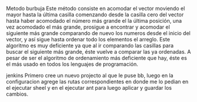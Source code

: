 Metodo burbuja
Este método consiste en acomodar el vector moviendo el mayor hasta la última casilla comenzando desde la casilla cero del vector hasta
haber acomodado el número más grande el la última posición, una vez acomodado el más grande, prosigue a encontrar  y acomodar el siguiente
más grande comparando de nuevo los numeros desde el inicio del vector, y así sigue hasta ordenar todo los elementos el arreglo.
Este algoritmo es muy deficiente ya que al ir comparando las casillas para buscar el siguiente más grande, éste vuelve a comparar las
ya ordenadas. A pesar de ser el algoritmo de ordenamiento más deficiente que hay, éste es el más usado en todos los lenguajes de 
programación.



jenkins
Primero cree un nuevo projecto al que le puse bb, luego en la configuracion agrege las rutas correspondientes en donde me lo pedian 
en el ejecutar sheel y en el ejecutar ant para luego aplicar y guardar los cambios.

